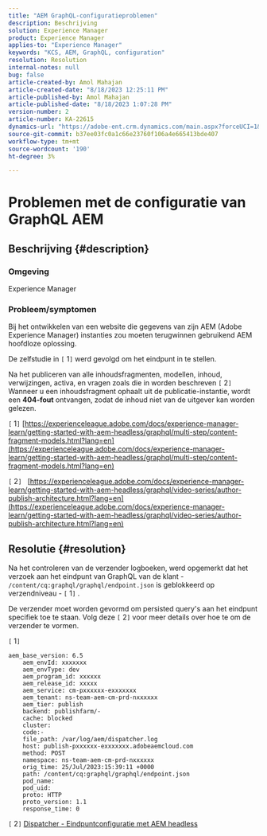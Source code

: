 ```yaml
---
title: "AEM GraphQL-configuratieproblemen"
description: Beschrijving
solution: Experience Manager
product: Experience Manager
applies-to: "Experience Manager"
keywords: "KCS, AEM, GraphQL, configuration"
resolution: Resolution
internal-notes: null
bug: false
article-created-by: Amol Mahajan
article-created-date: "8/18/2023 12:25:11 PM"
article-published-by: Amol Mahajan
article-published-date: "8/18/2023 1:07:28 PM"
version-number: 2
article-number: KA-22615
dynamics-url: "https://adobe-ent.crm.dynamics.com/main.aspx?forceUCI=1&pagetype=entityrecord&etn=knowledgearticle&id=41125740-c23d-ee11-bdf4-6045bd006793"
source-git-commit: b37ee03fc0a1c66e23760f106a4e665413bde407
workflow-type: tm+mt
source-wordcount: '190'
ht-degree: 3%

---
```


# Problemen met de configuratie van GraphQL AEM

## Beschrijving {#description}


### <b>Omgeving</b>

Experience Manager

### <b>Probleem/symptomen</b>

Bij het ontwikkelen van een website die gegevens van zijn AEM (Adobe Experience Manager) instanties zou moeten terugwinnen gebruikend AEM hoofdloze oplossing.

De zelfstudie in `[` 1`]`  werd gevolgd om het eindpunt in te stellen.

Na het publiceren van alle inhoudsfragmenten, modellen, inhoud, verwijzingen, activa, en vragen zoals die in worden beschreven `[` 2`]` Wanneer u een inhoudsfragment ophaalt uit de publicatie-instantie, wordt een <b>404-fout</b> ontvangen, zodat de inhoud niet van de uitgever kan worden gelezen.



`[` 1`]`  [https://experienceleague.adobe.com/docs/experience-manager-learn/getting-started-with-aem-headless/graphql/multi-step/content-fragment-models.html?lang=en](https://experienceleague.adobe.com/docs/experience-manager-learn/getting-started-with-aem-headless/graphql/multi-step/content-fragment-models.html?lang=en)

`[` 2`]`  &#x200B; &#x200B; &#x200B;[https://experienceleague.adobe.com/docs/experience-manager-learn/getting-started-with-aem-headless/graphql/video-series/author-publish-architecture.html?lang=en](https://experienceleague.adobe.com/docs/experience-manager-learn/getting-started-with-aem-headless/graphql/video-series/author-publish-architecture.html?lang=en)


## Resolutie {#resolution}


Na het controleren van de verzender logboeken, werd opgemerkt dat het verzoek aan het eindpunt van GraphQL van de klant - `/content/cq:graphql/graphql/endpoint.json` is geblokkeerd op verzendniveau - `[` 1`]` .

De verzender moet worden gevormd om persisted query&#39;s aan het eindpunt specifiek toe te staan.
Volg deze `[` 2`]`  voor meer details over hoe te om de verzender te vormen.

`[` 1`]`


```
aem_base_version: 6.5
    aem_envId: xxxxxxx
    aem_envType: dev
    aem_program_id: xxxxxx
    aem_release_id: xxxxx
    aem_service: cm-pxxxxxx-exxxxxxx
    aem_tenant: ns-team-aem-cm-prd-nxxxxxx
    aem_tier: publish
    backend: publishfarm/-
    cache: blocked
    cluster: 
    code:-
    file_path: /var/log/aem/dispatcher.log
    host: publish-pxxxxxx-exxxxxxx.adobeaemcloud.com
    method: POST
    namespace: ns-team-aem-cm-prd-nxxxxxx
    orig_time: 25/Jul/2023:15:39:11 +0000
    path: /content/cq:graphql/graphql/endpoint.json
    pod_name: 
    pod_uid: 
    proto: HTTP
    proto_version: 1.1
    response_time: 0
```


`[` 2`]`
[Dispatcher - Eindpuntconfiguratie met AEM headless](https://experienceleague.adobe.com/docs/experience-manager-cloud-service/content/headless/deployment/dispatcher.html?lang=en)
